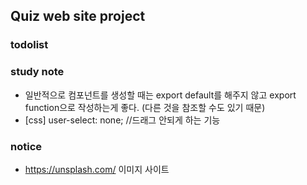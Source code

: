 ## Quiz web site project

### todolist

### study note

- 일반적으로 컴포넌트를 생성할 때는 export default를 해주지 않고 export function으로 작성하는게 좋다. (다른 것을 참조할 수도 있기 때문)
- [css] user-select: none; //드래그 안되게 하는 기능

### notice

- https://unsplash.com/ 이미지 사이트
